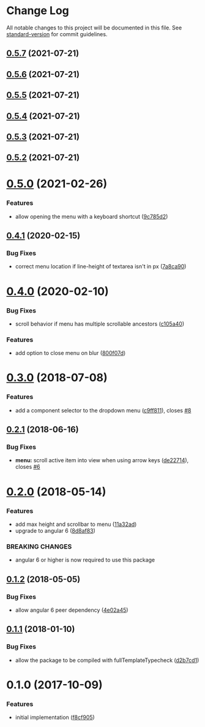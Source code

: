 # Change Log

All notable changes to this project will be documented in this file. See [standard-version](https://github.com/conventional-changelog/standard-version) for commit guidelines.

<a name="0.5.7"></a>
## [0.5.7](https://github.com/hikaru150s/angular-text-input-autocomplete/compare/v0.5.6...v0.5.7) (2021-07-21)



<a name="0.5.6"></a>
## [0.5.6](https://github.com/hikaru150s/angular-text-input-autocomplete/compare/v0.5.5...v0.5.6) (2021-07-21)



<a name="0.5.5"></a>
## [0.5.5](https://github.com/hikaru150s/angular-text-input-autocomplete/compare/v0.5.4...v0.5.5) (2021-07-21)



<a name="0.5.4"></a>
## [0.5.4](https://github.com/hikaru150s/angular-text-input-autocomplete/compare/v0.5.0...v0.5.4) (2021-07-21)



<a name="0.5.3"></a>
## [0.5.3](https://github.com/hikaru150s/angular-text-input-autocomplete/compare/v0.5.0...v0.5.3) (2021-07-21)



<a name="0.5.2"></a>
## [0.5.2](https://github.com/hikaru150s/angular-text-input-autocomplete/compare/v0.5.0...v0.5.2) (2021-07-21)



<a name="0.5.0"></a>
# [0.5.0](https://github.com/mattlewis92/angular-text-input-autocomplete/compare/v0.4.1...v0.5.0) (2021-02-26)


### Features

* allow opening the menu with a keyboard shortcut ([9c785d2](https://github.com/mattlewis92/angular-text-input-autocomplete/commit/9c785d2))



<a name="0.4.1"></a>
## [0.4.1](https://github.com/mattlewis92/angular-text-input-autocomplete/compare/v0.4.0...v0.4.1) (2020-02-15)


### Bug Fixes

* correct menu location if line-height of textarea isn't in px ([7a8ca90](https://github.com/mattlewis92/angular-text-input-autocomplete/commit/7a8ca90))



<a name="0.4.0"></a>
# [0.4.0](https://github.com/mattlewis92/angular-text-input-autocomplete/compare/v0.3.0...v0.4.0) (2020-02-10)


### Bug Fixes

* scroll behavior if menu has multiple scrollable ancestors ([c105a40](https://github.com/mattlewis92/angular-text-input-autocomplete/commit/c105a40))


### Features

* add option to close menu on blur ([800f07d](https://github.com/mattlewis92/angular-text-input-autocomplete/commit/800f07d))



<a name="0.3.0"></a>
# [0.3.0](https://github.com/mattlewis92/angular-text-input-autocomplete/compare/v0.2.1...v0.3.0) (2018-07-08)


### Features

* add a component selector to the dropdown menu ([c9ff811](https://github.com/mattlewis92/angular-text-input-autocomplete/commit/c9ff811)), closes [#8](https://github.com/mattlewis92/angular-text-input-autocomplete/issues/8)



<a name="0.2.1"></a>
## [0.2.1](https://github.com/mattlewis92/angular-text-input-autocomplete/compare/v0.2.0...v0.2.1) (2018-06-16)


### Bug Fixes

* **menu:** scroll active item into view when using arrow keys ([de22714](https://github.com/mattlewis92/angular-text-input-autocomplete/commit/de22714)), closes [#6](https://github.com/mattlewis92/angular-text-input-autocomplete/issues/6)



<a name="0.2.0"></a>
# [0.2.0](https://github.com/mattlewis92/angular-text-input-autocomplete/compare/v0.1.2...v0.2.0) (2018-05-14)


### Features

* add max height and scrollbar to menu ([11a32ad](https://github.com/mattlewis92/angular-text-input-autocomplete/commit/11a32ad))
* upgrade to angular 6 ([8d8af83](https://github.com/mattlewis92/angular-text-input-autocomplete/commit/8d8af83))


### BREAKING CHANGES

* angular 6 or higher is now required to use this package



<a name="0.1.2"></a>
## [0.1.2](https://github.com/mattlewis92/angular-text-input-autocomplete/compare/v0.1.1...v0.1.2) (2018-05-05)


### Bug Fixes

* allow angular 6 peer dependency ([4e02a45](https://github.com/mattlewis92/angular-text-input-autocomplete/commit/4e02a45))



<a name="0.1.1"></a>
## [0.1.1](https://github.com/mattlewis92/angular-text-input-autocomplete/compare/v0.1.0...v0.1.1) (2018-01-10)


### Bug Fixes

* allow the package to be compiled with fullTemplateTypecheck ([d2b7cd1](https://github.com/mattlewis92/angular-text-input-autocomplete/commit/d2b7cd1))



<a name="0.1.0"></a>
# 0.1.0 (2017-10-09)


### Features

* initial implementation ([f8cf905](https://github.com/mattlewis92/angular-text-input-autocomplete/commit/f8cf905))
